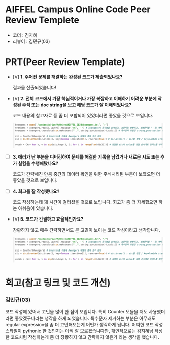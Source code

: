 # AIFFEL Campus Online Code Peer Review Templete
- 코더 : 김지혜
- 리뷰어 : 김민규(03)


# PRT(Peer Review Template)
- [V]  **1. 주어진 문제를 해결하는 완성된 코드가 제출되었나요?**

    결과물 산출되었습니다!
    
- [V]  **2. 전체 코드에서 가장 핵심적이거나 가장 복잡하고 이해하기 어려운 부분에 작성된 
주석 또는 doc string을 보고 해당 코드가 잘 이해되었나요?**

    코드 내용의 참고자료 등 좀 더 포함되어 있었더라면 좋았을 것으로 보입니다. 
    
    ![img](./quest02-img.png)

        
- [ ]  **3. 에러가 난 부분을 디버깅하여 문제를 해결한 기록을 남겼거나
새로운 시도 또는 추가 실험을 수행해봤나요?**
    
    코드가 간략해진 만큼 중간의 데이터 확인을 위한 주석처리된 부분이 보였으면 더 좋았을 것으로 보입니다. 
        
- [ ]  **4. 회고를 잘 작성했나요?**

    코드 작성하는데 꽤 시간이 걸리셨을 것으로 보입니다. 회고가 좀 더 자세했으면 하는 아쉬움이 있습니다. 
    

        
- [V]  **5. 코드가 간결하고 효율적인가요?**

    장황하지 않고 매우 간략하면서도 큰 고민이 보이는 코드 작성이라고 생각합니다. 

    ![img](./quest02-img.png)


# 회고(참고 링크 및 코드 개선)

### 김민규(03)
코드 작성에 있어서 고민을 많이 한 점이 보입니다. 
특히 Counter 모듈을 저도 사용했더라면 좋았겠구나라는 생각을 하게 되었습니다. 
특수문자 제거하는 부분은 아무래도 regular expression을 좀 더 고민해보는게 어떤가 생각하게 됩니다.
어떠한 코드 작성 스타일이 pythonic 한 것인지는 아직 잘 모르겠습니다만, 개인적으로는 김지혜님 작성한 코드처럼 작성하는게 
좀 더 장황하지 않고 간략하지 않은가 라는 생각을 했습니다. 
